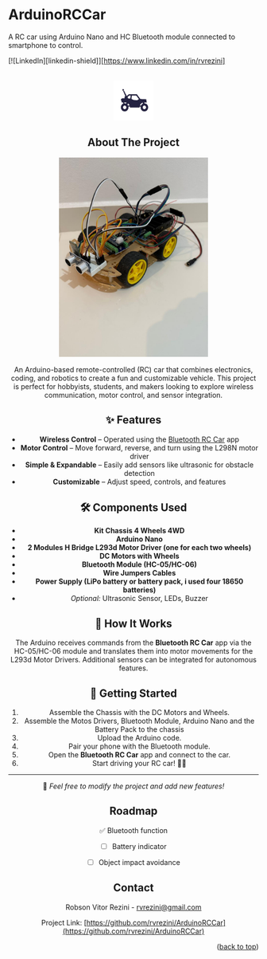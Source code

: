 # ArduinoRCCar
A RC car using Arduino Nano and HC Bluetooth module connected to smartphone to control.


<a id="readme-top"></a>
[![LinkedIn][linkedin-shield]][https://www.linkedin.com/in/rvrezini]



<!-- PROJECT LOGO -->
<br />
<div align="center">
  <a href="https://github.com/rvrezini/ArduinoRCCar">
    <img src="images/logo.png" alt="Logo" width="80" height="80">
  </a>

<!-- ABOUT THE PROJECT -->
## About The Project

<img src="images/image2.jpeg" alt="RCcar" width="300">

An Arduino-based remote-controlled (RC) car that combines electronics, coding, and robotics to create a fun and customizable vehicle. This project is perfect for hobbyists, students, and makers looking to explore wireless communication, motor control, and sensor integration.


## ✨ Features
- **Wireless Control** – Operated using the [Bluetooth RC Car](https://bluetooth-rc-controller.br.aptoide.com/app) app  
- **Motor Control** – Move forward, reverse, and turn using the L298N motor driver  
- **Simple & Expandable** – Easily add sensors like ultrasonic for obstacle detection  
- **Customizable** – Adjust speed, controls, and features  

## 🛠️ Components Used
- **Kit Chassis 4 Wheels 4WD**
- **Arduino Nano**  
- **2 Modules H Bridge L293d Motor Driver (one for each two wheels)**  
- **DC Motors with Wheels**  
- **Bluetooth Module (HC-05/HC-06)**  
- **Wire Jumpers Cables**
- **Power Supply (LiPo battery or battery pack, i used four 18650 batteries)**  
- *Optional:* Ultrasonic Sensor, LEDs, Buzzer  

## 📜 How It Works
The Arduino receives commands from the **Bluetooth RC Car** app via the HC-05/HC-06 module and translates them into motor movements for the L293d Motor Drivers. Additional sensors can be integrated for autonomous features.

## 🚀 Getting Started
1. Assemble the Chassis with the DC Motors and Wheels.  
2. Assemble the Motos Drivers, Bluetooth Module, Arduino Nano and the Battery Pack to the chassis
2. Upload the Arduino code.  
3. Pair your phone with the Bluetooth module.  
4. Open the **Bluetooth RC Car** app and connect to the car.  
5. Start driving your RC car! 🚗💨  

---

📌 *Feel free to modify the project and add new features!*



<!-- ROADMAP -->
## Roadmap

✅ Bluetooth function
- [ ] Battery indicator
- [ ] Object impact avoidance



<!-- CONTACT -->
## Contact

Robson Vitor Rezini - rvrezini@gmail.com

Project Link: [https://github.com/rvrezini/ArduinoRCCar](https://github.com/rvrezini/ArduinoRCCar)

<p align="right">(<a href="#readme-top">back to top</a>)</p> 